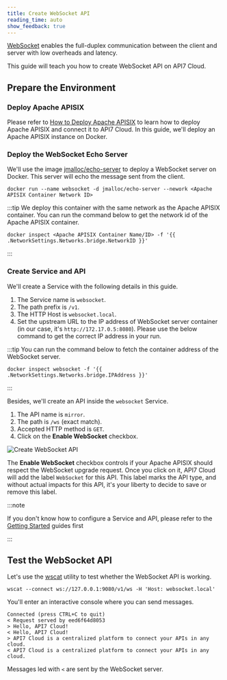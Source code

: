 ```yaml
---
title: Create WebSocket API
reading_time: auto
show_feedback: true
---
```


[WebSocket](https://en.wikipedia.org/wiki/WebSocket#:~:text=WebSocket%20is%20a%20computer%20communications,protocol%20is%20known%20as%20WebSockets.) enables the full-duplex
communication between the client and server with low overheads and latency.

This guide will teach you how to create WebSocket API on API7 Cloud.

Prepare the Environment
-----------------------

### Deploy Apache APISIX

Please refer to [How to Deploy Apache APISIX](../product/how-to-deploy-apache-apisix.md) to learn how to deploy
Apache APISIX and connect it to API7 Cloud. In this guide, we'll deploy an Apache APISIX instance on Docker.

### Deploy the WebSocket Echo Server

We'll use the image [jmalloc/echo-server](https://hub.docker.com/r/jmalloc/echo-server/) to deploy a WebSocket server
on Docker. This server will echo the message sent from the client.

```shell
docker run --name websocket -d jmalloc/echo-server --nework <Apache APISIX Container Network ID>
```

:::tip
We deploy this container with the same network as the Apache APISIX container.
You can run the command below to get the network id of the Apache APISIX container.

```shell
docker inspect <Apache APISIX Container Name/ID> -f '{{ .NetworkSettings.Networks.bridge.NetworkID }}'
```

:::

### Create Service and API

We'll create a Service with the following details in this guide.

1. The Service name is `websocket`.
2. The path prefix is `/v1`.
3. The HTTP Host is `websocket.local`.
4. Set the upstream URL to the IP address of WebSocket server container (in our case, it's `http://172.17.0.5:8080`). Please use the below command to get the correct IP address in your run.

:::tip
You can run the command below to fetch the container address of the WebSocket server.

```shell
docker inspect websocket -f '{{ .NetworkSettings.Networks.bridge.IPAddress }}'
```

:::

Besides, we'll create an API inside the `websocket` Service.

1. The API name is `mirror`.
2. The path is `/ws` (exact match).
3. Accepted HTTP method is `GET`.
4. Click on the **Enable WebSocket** checkbox.

![Create WebSocket API](https://static.apiseven.com/2022/12/30/create-websocket-api.png)

The **Enable WebSocket** checkbox controls if your Apache APISIX should respect the WebSocket upgrade
request. Once you click on it, API7 Cloud will add the label `WebSocket` for this API. This label marks
the API type, and without actual impacts for this API, it's your liberty to decide to save or remove this label.

:::note

If you don't know how to configure a Service and API, please refer to the [Getting Started](../../getting-started) guides first

:::

Test the WebSocket API
----------------------

Let's use the [wscat](https://github.com/websockets/wscat) utility to test whether the WebSocket API is working.

```shell
wscat --connect ws://127.0.0.1:9080/v1/ws -H 'Host: websocket.local'
```

You'll enter an interactive console where you can send messages.

```shell
Connected (press CTRL+C to quit)
< Request served by eed6f64d8053
> Hello, API7 Cloud!
< Hello, API7 Cloud!
> API7 Cloud is a centralized platform to connect your APIs in any cloud.
< API7 Cloud is a centralized platform to connect your APIs in any cloud.
```

Messages led with `<` are sent by the WebSocket server.
